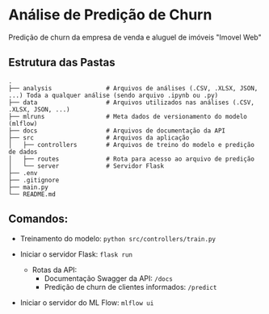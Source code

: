 # Análise de Predição de Churn
Predição de churn da empresa de venda e aluguel de imóveis "Imovel Web"

Estrutura das Pastas
----
```
.
├── analysis               # Arquivos de análises (.CSV, .XLSX, JSON, ...) Toda a qualquer análise (sendo arquivo .ipynb ou .py) 
├── data                   # Arquivos utilizados nas análises (.CSV, .XLSX, JSON, ...)
├── mlruns                 # Meta dados de versionamento do modelo (mlflow)
├── docs                   # Arquivos de documentação da API
├── src                    # Arquivos da aplicação
│   ├── controllers        # Arquivos de treino do modelo e predição de dados
│   ├── routes             # Rota para acesso ao arquivo de predição
│   └── server             # Servidor Flask
├── .env 
├── .gitignore
├── main.py
└── README.md

```    

Comandos:
----
- Treinamento do modelo: `python src/controllers/train.py`

- Iniciar o servidor Flask: `flask run`
    - Rotas da API:
        - Documentação Swagger da API: `/docs`
        - Predição de churn de clientes informados: `/predict`

- Iniciar o servidor do ML Flow: `mlflow ui`
